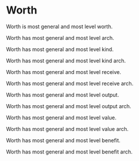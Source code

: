 # Worth

Worth is most general and most level worth.

Worth has most general and most level arch.

Worth has most general and most level kind.

Worth has most general and most level kind arch.

Worth has most general and most level receive.

Worth has most general and most level receive arch.

Worth has most general and most level output.

Worth has most general and most level output arch.

Worth has most general and most level value.

Worth has most general and most level value arch.

Worth has most general and most level benefit.

Worth has most general and most level benefit arch.